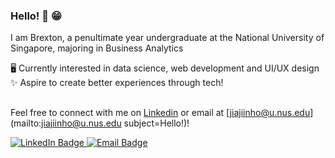 ### Hello! 👋 😁

I am Brexton, a penultimate year undergraduate at the National University of Singapore, majoring in Business Analytics

🖥️ Currently interested in data science, web development and UI/UX design\
✨ Aspire to create better experiences through tech! 



##


Feel free to connect with me on [Linkedin](https://www.linkedin.com/in/brextonho) or email at [jiajiinho@u.nus.edu](mailto:jiajiinho@u.nus.edu subject=Hello!)!


<div id="badges">
  <a href="https://www.linkedin.com/in/brextonho">
    <img src="https://img.shields.io/badge/LinkedIn-blue?style=for-the-badge&logo=linkedin&logoColor=white" alt="LinkedIn Badge"/>
  </a>
  <a href="mailto:jiajiinho@u.nus.edu?subject=Hello!">
    <img src="https://img.shields.io/badge/Email-darkred?logo=gmail&logoColor=white&style=for-the-badge" alt="Email Badge"/>
  </a>
</div>

